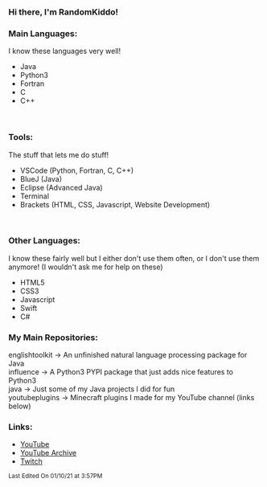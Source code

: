 ### Hi there, I'm RandomKiddo!

### Main Languages:

I know these languages very well!

- Java
- Python3
- Fortran
- C
- C++

<br />

### Tools:

The stuff that lets me do stuff!

- VSCode (Python, Fortran, C, C++)
- BlueJ (Java)
- Eclipse (Advanced Java)
- Terminal
- Brackets (HTML, CSS, Javascript, Website Development)

<br />

### Other Languages:

I know these fairly well but I either don't use them often, or I don't use them anymore! (I wouldn't ask me for help on these)

- HTML5
- CSS3
- Javascript
- Swift
- C#

### My Main Repositories:

englishtoolkit -> An unfinished natural language processing package for Java <br />
influence -> A Python3 PYPI package that just adds nice features to Python3 <br />
java -> Just some of my Java projects I did for fun <br />
youtubeplugins -> Minecraft plugins I made for my YouTube channel (links below) <br />

### Links:

- [YouTube](https://www.youtube.com/channel/UCqORid7DP0chFER0SkjCb1A)
- [YouTube Archive](https://www.youtube.com/channel/UCvErjJxLRFq4t9d4iydRLVQ)
- [Twitch](https://www.twitch.tv/notfirsttry)

<sub>Last Edited On 01/10/21 at 3:57PM</sub>
